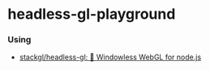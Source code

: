 headless-gl-playground
======================
### Using
- [stackgl/headless-gl: 🎃 Windowless WebGL for node.js](https://github.com/stackgl/headless-gl)
